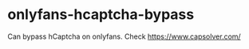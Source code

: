 # onlyfans-hcaptcha-bypass
Can bypass hCaptcha on onlyfans. Check https://www.capsolver.com/ 












































                                                                                       